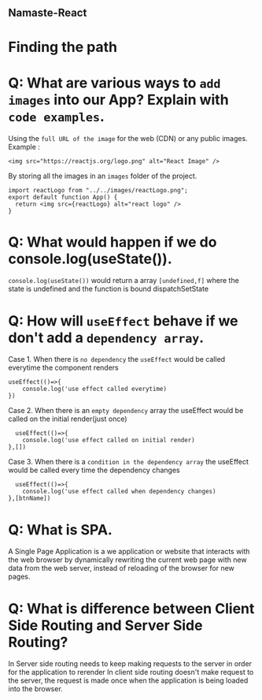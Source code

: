 ## Namaste-React
# Finding the path
# Q: What are various ways to `add images` into our App? Explain with `code examples`.

  Using the `full URL of the image` for the web (CDN) or any public images.
  Example : 
  ```
  <img src="https://reactjs.org/logo.png" alt="React Image" />
  ```

  By storing all the images in an `images` folder of the project. 
  ```
  import reactLogo from "../../images/reactLogo.png";
  export default function App() {
    return <img src={reactLogo} alt="react logo" />
  }
  ```

# Q: What would happen if we do console.log(useState()).
    
  `console.log(useState())` would return a array `[undefined,f]` where the state is undefined and the function is bound dispatchSetState


# Q: How will `useEffect` behave if we don't add a `dependency array`.

  Case 1. When there is `no dependency` the `useEffect` would be called everytime the component renders 
  ```
  useEffect(()=>{
      console.log('use effect called everytime)
  })
  ```

  Case 2. When there is an `empty dependency` array the useEffect would be called on the initial render(just once)
  ```
    useEffect(()=>{
      console.log('use effect called on initial render)
  },[])
  ```

  Case 3. When there is a `condition in the dependency array` the useEffect would be called every time the dependency changes
  ```
    useEffect(()=>{
      console.log('use effect called when dependency changes)
  },[btnName])
```


# Q: What is SPA.

  A Single Page Application is a we application or website that interacts with the web browser by dynamically rewriting the current web page with new data from the web server, instead of reloading of the browser for new pages.


# Q: What is difference between Client Side Routing and Server Side Routing?

  In Server side routing needs to keep making requests to the server in order for the application to rerender
  In client side routing doesn't make request to the server, the request is made once when the application is being loaded into the browser.
